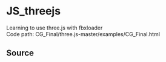 # JS_threejs
Learning to use three.js with fbxloader<br>
Code path: CG_Final/three.js-master/examples/CG_Final.html<br>

<h2>Source</h2>
